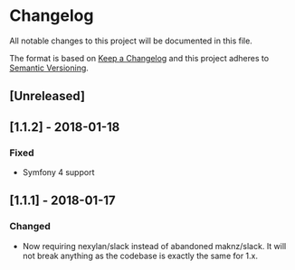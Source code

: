 # Changelog
All notable changes to this project will be documented in this file.

The format is based on [Keep a Changelog](http://keepachangelog.com/en/1.0.0/)
and this project adheres to [Semantic Versioning](http://semver.org/spec/v2.0.0.html).

## [Unreleased]

## [1.1.2] - 2018-01-18
### Fixed
- Symfony 4 support

## [1.1.1] - 2018-01-17
### Changed
- Now requiring nexylan/slack instead of abandoned maknz/slack.
It will not break anything as the codebase is exactly the same for 1.x.
